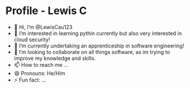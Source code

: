 # Profile - Lewis C
- 👋 Hi, I’m @LewisCau123
- 👀 I’m interested in learning pythin currently but also very interested in cloud security!
- 🌱 I’m currently undertaking an apprenticeship in software engineering!
- 💞️ I’m looking to collaborate on all things software, as im trying to improve my knowledge and skills.
- 📫 How to reach me ...
- 😄 Pronouns: He/Him
- ⚡ Fun fact: ...

<!---
LewisCau123/LewisCau123 is a ✨ special ✨ repository because its `README.md` (this file) appears on your GitHub profile.
You can click the Preview link to take a look at your changes.
--->
